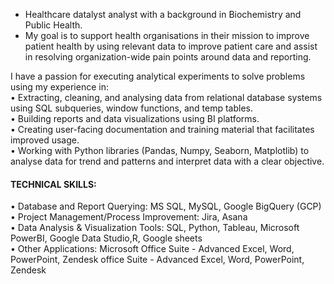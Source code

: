 - Healthcare datalyst analyst with a background in Biochemistry and Public Health.  
- My goal is to support health organisations in their mission to improve patient health by using relevant data to improve patient care and assist in resolving organization-wide pain points around data and reporting.  
    
I have a passion for executing analytical experiments to solve problems using my experience in:  
• Extracting, cleaning, and analysing data from relational database systems using SQL subqueries, window functions, and temp tables.  
• Building reports and data visualizations using BI platforms.  
• Creating user-facing documentation and training material that facilitates improved usage.   
• Working with Python libraries (Pandas, Numpy, Seaborn, Matplotlib) to analyse data for trend and patterns and interpret data with a clear objective.  

#### TECHNICAL SKILLS:  
• Database and Report Querying: MS SQL, MySQL, Google BigQuery (GCP)  
• Project Management/Process Improvement: Jira, Asana  
• Data Analysis & Visualization Tools: SQL, Python, Tableau, Microsoft PowerBI, Google Data Studio,R, Google sheets  
• Other Applications: Microsoft Office Suite - Advanced Excel, Word, PowerPoint, Zendesk office Suite - Advanced Excel, Word, PowerPoint, Zendesk  



<!---
Adaora-AA/Adaora-AA is a ✨ special ✨ repository because its `README.md` (this file) appears on your GitHub profile.
You can click the Preview link to take a look at your changes.
--->
